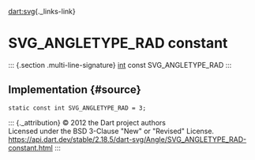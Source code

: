 [dart:svg](../../dart-svg/dart-svg-library){._links-link}

SVG\_ANGLETYPE\_RAD constant
============================

::: {.section .multi-line-signature}
[int](../../dart-core/int-class) const SVG\_ANGLETYPE\_RAD
:::

Implementation {#source}
--------------

``` {.language-dart data-language="dart"}
static const int SVG_ANGLETYPE_RAD = 3;
```

::: {._attribution}
© 2012 the Dart project authors\
Licensed under the BSD 3-Clause \"New\" or \"Revised\" License.\
<https://api.dart.dev/stable/2.18.5/dart-svg/Angle/SVG_ANGLETYPE_RAD-constant.html>
:::
